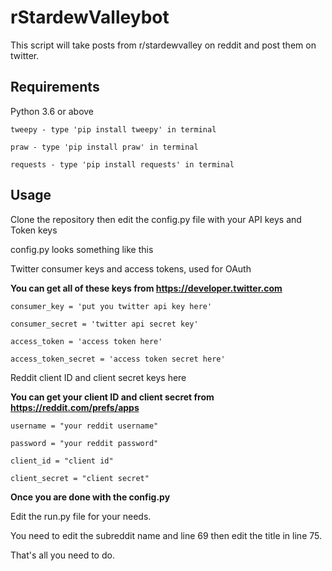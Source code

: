 # rStardewValleybot
This script will take posts from r/stardewvalley on reddit and post them on twitter.

## Requirements
Python 3.6 or above
```
tweepy - type 'pip install tweepy' in terminal
```
```
praw - type 'pip install praw' in terminal
```
```
requests - type 'pip install requests' in terminal
```
## Usage
Clone the repository then edit the config.py file with your API keys and Token keys

config.py looks something like this

Twitter consumer keys and access tokens, used for OAuth

**You can get all of these keys from https://developer.twitter.com**
```
consumer_key = 'put you twitter api key here'

consumer_secret = 'twitter api secret key'

access_token = 'access token here'

access_token_secret = 'access token secret here'
```
Reddit client ID and client secret keys here

**You can get your client ID and client secret from https://reddit.com/prefs/apps**
```
username = "your reddit username"

password = "your reddit password"

client_id = "client id"

client_secret = "client secret"
```
**Once you are done with the config.py**

Edit the run.py file for your needs.

You need to edit the subreddit name and line 69 then edit the title in line 75.

That's all you need to do.
